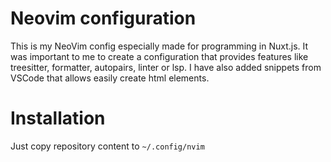 # Neovim configuration

This is my NeoVim config especially made for programming in Nuxt.js. It was important to me to create a configuration 
that provides features like treesitter, formatter, autopairs, linter or lsp. I have also added snippets from VSCode that allows easily create html elements.

# Installation

Just copy repository content to ```~/.config/nvim```
